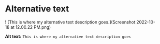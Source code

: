 # Alternative text

! [This is where my alternative text description goes.](Screenshot 2022-10-18 at 12.00.22 PM.png)

**Alt text:** `This is where my alternative text description goes`
